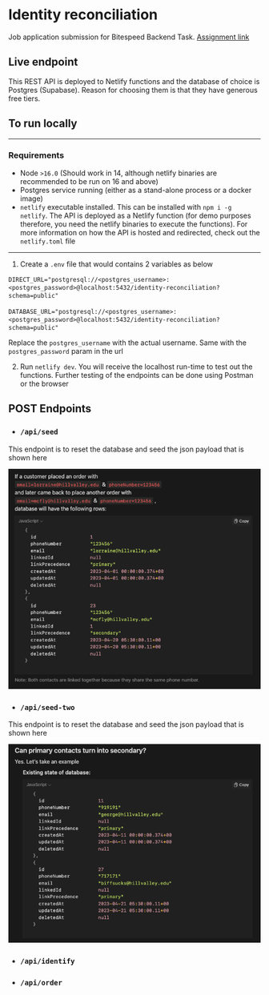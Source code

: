 # Identity reconciliation

Job application submission for Bitespeed Backend Task. [Assignment link](https://bitespeed.notion.site/Bitespeed-Backend-Task-Identity-Reconciliation-53392ab01fe149fab989422300423199)

## Live endpoint

This REST API is deployed to Netlify functions and the database of choice is Postgres (Supabase). Reason for choosing them is that they have generous free tiers.

## To run locally

---

### Requirements

- Node `>16.0` (Should work in 14, although netlify binaries are recommended to be run on 16 and above)
- Postgres service running (either as a stand-alone process or a docker image)
- `netlify` executable installed. This can be installed with `npm i -g netlify`. The API is deployed as a Netlify function (for demo purposes therefore, you need the netlify binaries to execute the functions). For more information on how the API is hosted and redirected, check out the `netlify.toml` file

---

1. Create a `.env` file that would contains 2 variables as below

```env
DIRECT_URL="postgresql://<postgres_username>:<postgres_password>@localhost:5432/identity-reconciliation?schema=public"

DATABASE_URL="postgresql://<postgres_username>:<postgres_password>@localhost:5432/identity-reconciliation?schema=public"
```

Replace the `postgres_username` with the actual username. Same with the `postgres_password` param in the url

2. Run `netlify dev`. You will receive the localhost run-time to test out the functions. Further testing of the endpoints can be done using Postman or the browser

## POST Endpoints

- ### `/api/seed`

This endpoint is to reset the database and seed the json payload that is shown here

![Alt text](image.png)

- ### `/api/seed-two`

This endpoint is to reset the database and seed the json payload that is shown here

![Alt text](image-1.png)

- ### `/api/identify`
- ### `/api/order`
